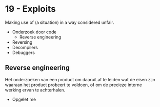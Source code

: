 # 19 - Exploits
Making use of (a situation) in a way considered unfair.
- Onderzoek door code
  - Reverse engineering
- Reversing
- Decompilers
- Debuggers

## Reverse engineering
Het onderzoeken van een product om daaruit af te leiden wat de eisen zijn waaraan het product probeert te voldoen, of om de precieze interne werking ervan te achterhalen.

- Opgelet me
<!--stackedit_data:
eyJoaXN0b3J5IjpbLTExMzMwMjc1NjgsLTExMTI1NjAwMDAsNz
MwOTk4MTE2XX0=
-->
